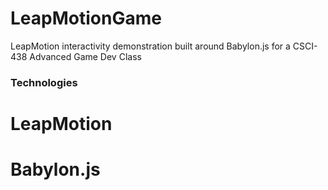 # LeapMotionGame
LeapMotion interactivity demonstration built around Babylon.js for a CSCI-438 Advanced Game Dev Class

### Technologies

  # LeapMotion
  
  # Babylon.js
  
